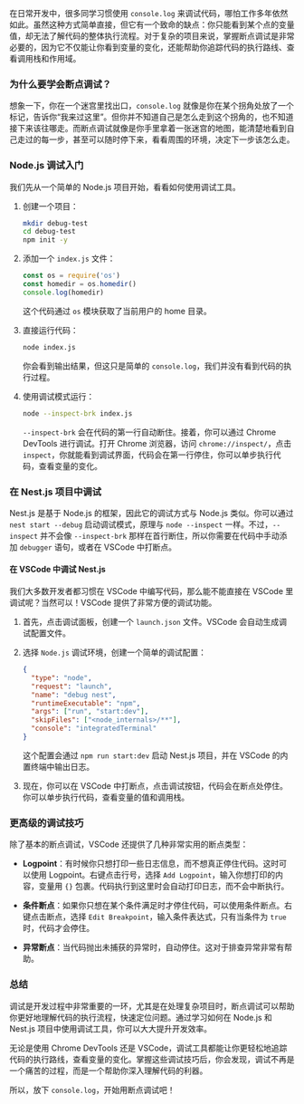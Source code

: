 在日常开发中，很多同学习惯使用 `console.log` 来调试代码，哪怕工作多年依然如此。虽然这种方式简单直接，但它有一个致命的缺点：你只能看到某个点的变量值，却无法了解代码的整体执行流程。对于复杂的项目来说，掌握断点调试是非常必要的，因为它不仅能让你看到变量的变化，还能帮助你追踪代码的执行路线、查看调用栈和作用域。

### 为什么要学会断点调试？

想象一下，你在一个迷宫里找出口，`console.log` 就像是你在某个拐角处放了一个标记，告诉你“我来过这里”。但你并不知道自己是怎么走到这个拐角的，也不知道接下来该往哪走。而断点调试就像是你手里拿着一张迷宫的地图，能清楚地看到自己走过的每一步，甚至可以随时停下来，看看周围的环境，决定下一步该怎么走。

### Node.js 调试入门

我们先从一个简单的 Node.js 项目开始，看看如何使用调试工具。

1. 创建一个项目：

   ```bash
   mkdir debug-test
   cd debug-test
   npm init -y
   ```

2. 添加一个 `index.js` 文件：

   ```javascript
   const os = require('os')
   const homedir = os.homedir()
   console.log(homedir)
   ```

   这个代码通过 `os` 模块获取了当前用户的 home 目录。

3. 直接运行代码：

   ```bash
   node index.js
   ```

   你会看到输出结果，但这只是简单的 `console.log`，我们并没有看到代码的执行过程。

4. 使用调试模式运行：

   ```bash
   node --inspect-brk index.js
   ```

   `--inspect-brk` 会在代码的第一行自动断住。接着，你可以通过 Chrome DevTools 进行调试。打开 Chrome 浏览器，访问 `chrome://inspect/`，点击 `inspect`，你就能看到调试界面，代码会在第一行停住，你可以单步执行代码，查看变量的变化。

### 在 Nest.js 项目中调试

Nest.js 是基于 Node.js 的框架，因此它的调试方式与 Node.js 类似。你可以通过 `nest start --debug` 启动调试模式，原理与 `node --inspect` 一样。不过，`--inspect` 并不会像 `--inspect-brk` 那样在首行断住，所以你需要在代码中手动添加 `debugger` 语句，或者在 VSCode 中打断点。

#### 在 VSCode 中调试 Nest.js

我们大多数开发者都习惯在 VSCode 中编写代码，那么能不能直接在 VSCode 里调试呢？当然可以！VSCode 提供了非常方便的调试功能。

1. 首先，点击调试面板，创建一个 `launch.json` 文件。VSCode 会自动生成调试配置文件。

2. 选择 `Node.js` 调试环境，创建一个简单的调试配置：

   ```json
   {
     "type": "node",
     "request": "launch",
     "name": "debug nest",
     "runtimeExecutable": "npm",
     "args": ["run", "start:dev"],
     "skipFiles": ["<node_internals>/**"],
     "console": "integratedTerminal"
   }
   ```

   这个配置会通过 `npm run start:dev` 启动 Nest.js 项目，并在 VSCode 的内置终端中输出日志。

3. 现在，你可以在 VSCode 中打断点，点击调试按钮，代码会在断点处停住。你可以单步执行代码，查看变量的值和调用栈。

### 更高级的调试技巧

除了基本的断点调试，VSCode 还提供了几种非常实用的断点类型：

- **Logpoint**：有时候你只想打印一些日志信息，而不想真正停住代码。这时可以使用 Logpoint。右键点击行号，选择 `Add Logpoint`，输入你想打印的内容，变量用 `{}` 包裹。代码执行到这里时会自动打印日志，而不会中断执行。
- **条件断点**：如果你只想在某个条件满足时才停住代码，可以使用条件断点。右键点击断点，选择 `Edit Breakpoint`，输入条件表达式，只有当条件为 `true` 时，代码才会停住。

- **异常断点**：当代码抛出未捕获的异常时，自动停住。这对于排查异常非常有帮助。

### 总结

调试是开发过程中非常重要的一环，尤其是在处理复杂项目时，断点调试可以帮助你更好地理解代码的执行流程，快速定位问题。通过学习如何在 Node.js 和 Nest.js 项目中使用调试工具，你可以大大提升开发效率。

无论是使用 Chrome DevTools 还是 VSCode，调试工具都能让你更轻松地追踪代码的执行路线，查看变量的变化。掌握这些调试技巧后，你会发现，调试不再是一个痛苦的过程，而是一个帮助你深入理解代码的利器。

所以，放下 `console.log`，开始用断点调试吧！
